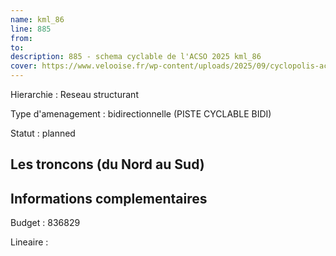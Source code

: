 ```yaml
---
name: kml_86 
line: 885
from: 
to:  
description: 885 - schema cyclable de l'ACSO 2025 kml_86 
cover: https://www.velooise.fr/wp-content/uploads/2025/09/cyclopolis-acso-default.jpg
---
```

Hierarchie : Reseau structurant

Type d'amenagement : bidirectionnelle (PISTE CYCLABLE BIDI)

Statut : planned

## Les troncons (du Nord au Sud)

## Informations complementaires

Budget  : 836829 

Lineaire :

